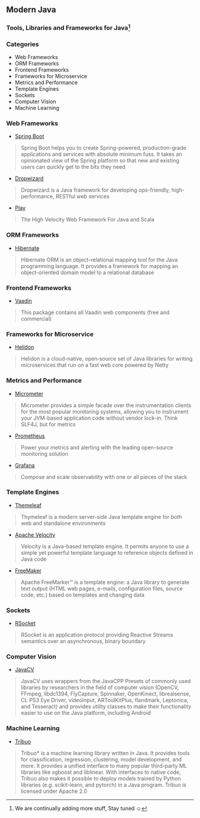 ## Modern Java
### Tools, Libraries and Frameworks for Java[^Note]
### Categories 
- Web Frameworks
- ORM Frameworks
- Frontend Frameworks
- Frameworks for Microservice
- Metrics and Performance
- Template Engines
- Sockets
- Computer Vision
- Machine Learning


### Web Frameworks
- [Spring Boot](https://github.com/spring-projects/spring-boot)
> Spring Boot helps you to create Spring-powered, production-grade applications and services with absolute minimum fuss. It takes an opinionated view of the Spring platform so that new and existing users can quickly get to the bits they need

- [Dropwizard](https://www.dropwizard.io/)
> Dropwizard is a Java framework for developing ops-friendly, high-performance, RESTful web services

- [Play](https://www.playframework.com/)
> The High Velocity Web Framework For Java and Scala

### ORM Frameworks
- [Hibernate](https://hibernate.org/)
> Hibernate ORM is an object–relational mapping tool for the Java programming language. It provides a framework for mapping an object-oriented domain model to a relational database

### Frontend Frameworks
- [Vaadin](https://github.com/vaadin/vaadin)
> This package contains all Vaadin web components (free and commercial)

### Frameworks for Microservice
- [Helidon](https://helidon.io/)
> Helidon is a cloud-native, open‑source set of Java libraries for writing microservices that run on a fast web core powered by Netty

### Metrics and Performance
- [Micrometer](https://micrometer.io/)
> Micrometer provides a simple facade over the instrumentation clients for the most popular monitoring systems, allowing you to instrument your JVM-based application code without vendor lock-in. Think SLF4J, but for metrics

- [Prometheus](https://prometheus.io/)
> Power your metrics and alerting with the leading open-source monitoring solution

- [Grafana](https://grafana.com/)
> Compose and scale observability with one or all pieces of the stack

### Template Engines
- [Themeleaf](https://www.thymeleaf.org/)
> Thymeleaf is a modern server-side Java template engine for both web and standalone environments

- [Apache Velocity](https://velocity.apache.org/)
> Velocity is a Java-based template engine. It permits anyone to use a simple yet powerful template language to reference objects defined in Java code

- [FreeMaker](https://freemarker.apache.org/)
> Apache FreeMarker™ is a template engine: a Java library to generate text output (HTML web pages, e-mails, configuration files, source code, etc.) based on templates and changing data

### Sockets
- [RSocket](https://github.com/rsocket/rsocket)
> RSocket is an application protocol providing Reactive Streams semantics over an asynchronous, binary boundary

### Computer Vision
- [JavaCV](https://github.com/bytedeco/javacv)
> JavaCV uses wrappers from the JavaCPP Presets of commonly used libraries by researchers in the field of computer vision (OpenCV, FFmpeg, libdc1394, FlyCapture, Spinnaker, OpenKinect, librealsense, CL PS3 Eye Driver, videoInput, ARToolKitPlus, flandmark, Leptonica, and Tesseract) and provides utility classes to make their functionality easier to use on the Java platform, including Android

### Machine Learning
- [Tribuo](https://tribuo.org/)
> Tribuo* is a machine learning library written in Java. It provides tools for classification, regression, clustering, model development, and more. It provides a unified interface to many popular third-party ML libraries like xgboost and liblinear. With interfaces to native code, Tribuo also makes it possible to deploy models trained by Python libraries (e.g. scikit-learn, and pytorch) in a Java program. Tribuo is licensed under Apache 2.0


[^Note]: We are continually adding more stuff, Stay tuned :relaxed:
